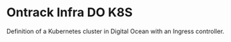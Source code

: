 Ontrack Infra DO K8S
====================

Definition of a Kubernetes cluster in Digital Ocean with an Ingress controller.
